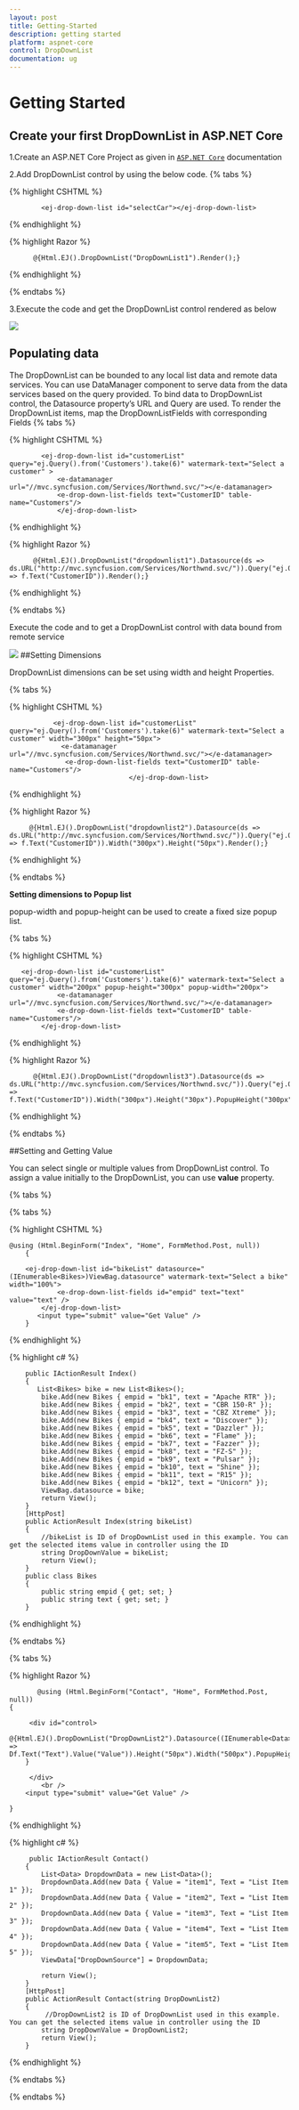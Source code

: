 ```yaml
---
layout: post
title: Getting-Started
description: getting started
platform: aspnet-core
control: DropDownList
documentation: ug
---
```

# Getting Started


## Create your first DropDownList in ASP.NET Core 

1.Create an ASP.NET Core Project as given in [`ASP.NET Core`](https://help.syncfusion.com/aspnet-core/getting-started) documentation


2.Add DropDownList control by using the below code.
{% tabs %}

  {% highlight CSHTML %}

            <ej-drop-down-list id="selectCar"></ej-drop-down-list>

       
  {% endhighlight  %}
  
  {% highlight Razor %}

          @{Html.EJ().DropDownList("DropDownList1").Render();}

  {% endhighlight  %}
  
{% endtabs %}

3.Execute the code and get the DropDownList control rendered as below

![](Getting-Started-images/Getting-Started1.jpeg)

## Populating data

The DropDownList can be bounded to any local list data and remote data services. You can use DataManager component to serve data from the data services based on the query provided. To bind data to DropDownList control, the Datasource property’s URL and Query are used. To render the DropDownList items, map the DropDownListFields with corresponding Fields
 {% tabs %}
 
   {% highlight CSHTML %}

            <ej-drop-down-list id="customerList" query="ej.Query().from('Customers').take(6)" watermark-text="Select a customer" >
                <e-datamanager url="//mvc.syncfusion.com/Services/Northwnd.svc/"></e-datamanager>
                <e-drop-down-list-fields text="CustomerID" table-name="Customers"/>
				</ej-drop-down-list>
                        
   {% endhighlight   %} 
   
   {% highlight Razor %}

          @{Html.EJ().DropDownList("dropdownlist1").Datasource(ds => ds.URL("http://mvc.syncfusion.com/Services/Northwnd.svc/")).Query("ej.Query().from('Customers').take(6)").DropDownListFields(f => f.Text("CustomerID")).Render();}
		  

  {% endhighlight  %}
   
{% endtabs %}

Execute the code and to get a DropDownList control with data bound from remote service

![](Getting-Started-images/Getting-Started2.jpeg)
##Setting Dimensions

DropDownList dimensions can be set using width and height Properties.

{% tabs %}
 

   {% highlight CSHTML %}

               <ej-drop-down-list id="customerList" query="ej.Query().from('Customers').take(6)" watermark-text="Select a customer" width="300px" height="50px">
                 <e-datamanager url="//mvc.syncfusion.com/Services/Northwnd.svc/"></e-datamanager>
                  <e-drop-down-list-fields text="CustomerID" table-name="Customers"/>
                                  </ej-drop-down-list>

  {% endhighlight  %}
  
   {% highlight Razor %}

         @{Html.EJ().DropDownList("dropdownlist2").Datasource(ds => ds.URL("http://mvc.syncfusion.com/Services/Northwnd.svc/")).Query("ej.Query().from('Customers').take(6)").DropDownListFields(f => f.Text("CustomerID")).Width("300px").Height("50px").Render();}
		 
		  

  {% endhighlight  %}

{% endtabs %}

**Setting dimensions to Popup list**

popup-width and popup-height can be used to create a fixed size popup list.

{% tabs %}


   {% highlight CSHTML %}

       <ej-drop-down-list id="customerList" query="ej.Query().from('Customers').take(6)" watermark-text="Select a customer" width="200px" popup-height="300px" popup-width="200px">
                <e-datamanager url="//mvc.syncfusion.com/Services/Northwnd.svc/"></e-datamanager>
                <e-drop-down-list-fields text="CustomerID" table-name="Customers"/>
            </ej-drop-down-list>

   {% endhighlight  %}
   
  {% highlight Razor %}

          @{Html.EJ().DropDownList("dropdownlist3").Datasource(ds => ds.URL("http://mvc.syncfusion.com/Services/Northwnd.svc/")).Query("ej.Query().from('Customers').take(6)").DropDownListFields(f => f.Text("CustomerID")).Width("300px").Height("30px").PopupHeight("300px").PopupWidth("300px").Render();}
		 
		  

  {% endhighlight  %}

{% endtabs %}

##Setting and Getting Value

You can select single or multiple values from DropDownList control. To assign a value initially to the DropDownList, you can use <b>value</b> property.

{% tabs %}

  {% tabs %}

{% highlight CSHTML %}

    @using (Html.BeginForm("Index", "Home", FormMethod.Post, null))
        {
		
		<ej-drop-down-list id="bikeList" datasource="(IEnumerable<Bikes>)ViewBag.datasource" watermark-text="Select a bike" width="100%">
                <e-drop-down-list-fields id="empid" text="text" value="text" />
            </ej-drop-down-list>
           <input type="submit" value="Get Value" />
		}

{% endhighlight %}
    
{% highlight c# %}

	
        public IActionResult Index()
        {
		   List<Bikes> bike = new List<Bikes>();
            bike.Add(new Bikes { empid = "bk1", text = "Apache RTR" });
            bike.Add(new Bikes { empid = "bk2", text = "CBR 150-R" });
            bike.Add(new Bikes { empid = "bk3", text = "CBZ Xtreme" });
            bike.Add(new Bikes { empid = "bk4", text = "Discover" });
            bike.Add(new Bikes { empid = "bk5", text = "Dazzler" });
            bike.Add(new Bikes { empid = "bk6", text = "Flame" });
            bike.Add(new Bikes { empid = "bk7", text = "Fazzer" });
            bike.Add(new Bikes { empid = "bk8", text = "FZ-S" });
            bike.Add(new Bikes { empid = "bk9", text = "Pulsar" });
            bike.Add(new Bikes { empid = "bk10", text = "Shine" });
            bike.Add(new Bikes { empid = "bk11", text = "R15" });
            bike.Add(new Bikes { empid = "bk12", text = "Unicorn" });
            ViewBag.datasource = bike;
            return View();
        }
		[HttpPost]
        public ActionResult Index(string bikeList)
        {
            //bikeList is ID of DropDownList used in this example. You can get the selected items value in controller using the ID
            string DropDownValue = bikeList;
            return View();
        }
        public class Bikes
        {
            public string empid { get; set; }
            public string text { get; set; }
        }
{% endhighlight %}

{% endtabs %}

{% tabs %}

{% highlight Razor %}

           @using (Html.BeginForm("Contact", "Home", FormMethod.Post, null))
    {   
	     
		 <div id="control>
        @{Html.EJ().DropDownList("DropDownList2").Datasource((IEnumerable<Data>)ViewData["DropDownSource"]).DropDownListFields(Df => Df.Text("Text").Value("Value")).Height("50px").Width("500px").PopupHeight("200px").PopupWidth("300px").Value("item3").Render();
        }

         </div>
            <br />
        <input type="submit" value="Get Value" />

    }
		 
		  

   {% endhighlight  %}
	
{% highlight c# %}
	
	     public IActionResult Contact()
        {
            List<Data> DropdownData = new List<Data>();
            DropdownData.Add(new Data { Value = "item1", Text = "List Item 1" });
            DropdownData.Add(new Data { Value = "item2", Text = "List Item 2" });
            DropdownData.Add(new Data { Value = "item3", Text = "List Item 3" });
            DropdownData.Add(new Data { Value = "item4", Text = "List Item 4" });
            DropdownData.Add(new Data { Value = "item5", Text = "List Item 5" });
            ViewData["DropDownSource"] = DropdownData;

            return View();
        }
        [HttpPost]
        public ActionResult Contact(string DropDownList2)
        {
             //DropDownList2 is ID of DropDownList used in this example. You can get the selected items value in controller using the ID
            string DropDownValue = DropDownList2;
            return View();
        }
	
{% endhighlight  %}
	
{% endtabs %}

{% endtabs %}
